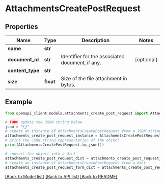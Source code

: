 # AttachmentsCreatePostRequest


## Properties

Name | Type | Description | Notes
------------ | ------------- | ------------- | -------------
**name** | **str** |  | 
**document_id** | **str** | Identifier for the associated document, if any. | [optional] 
**content_type** | **str** |  | 
**size** | **float** | Size of the file attachment in bytes. | 

## Example

```python
from openapi_client.models.attachments_create_post_request import AttachmentsCreatePostRequest

# TODO update the JSON string below
json = "{}"
# create an instance of AttachmentsCreatePostRequest from a JSON string
attachments_create_post_request_instance = AttachmentsCreatePostRequest.from_json(json)
# print the JSON string representation of the object
print(AttachmentsCreatePostRequest.to_json())

# convert the object into a dict
attachments_create_post_request_dict = attachments_create_post_request_instance.to_dict()
# create an instance of AttachmentsCreatePostRequest from a dict
attachments_create_post_request_form_dict = attachments_create_post_request.from_dict(attachments_create_post_request_dict)
```
[[Back to Model list]](../README.md#documentation-for-models) [[Back to API list]](../README.md#documentation-for-api-endpoints) [[Back to README]](../README.md)


